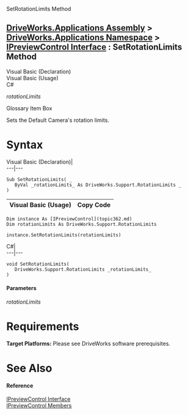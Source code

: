 SetRotationLimits Method   
  
[DriveWorks.Applications Assembly](topic13.md) > [DriveWorks.Applications Namespace](topic16.md) > [IPreviewControl Interface](topic362.md) : SetRotationLimits Method  
---  
  
Visual Basic (Declaration)    
Visual Basic (Usage)    
C# 

_rotationLimits_
    

Glossary Item Box

Sets the Default Camera's rotation limits. 

# Syntax

Visual Basic (Declaration)|   
---|---  
      
    
    Sub SetRotationLimits( _
       ByVal _rotationLimits_ As DriveWorks.Support.RotationLimits _
    )   
  
Visual Basic (Usage)| Copy Code  
---|---  
      
    
    Dim instance As [IPreviewControl](topic362.md)
    Dim rotationLimits As DriveWorks.Support.RotationLimits
     
    instance.SetRotationLimits(rotationLimits)  
  
C#|   
---|---  
      
    
    void SetRotationLimits( 
       DriveWorks.Support.RotationLimits _rotationLimits_
    )  
  
#### Parameters

 _rotationLimits_
    

# Requirements

**Target Platforms:** Please see DriveWorks software prerequisites.

# See Also

#### Reference

[IPreviewControl Interface](topic362.md)   
[IPreviewControl Members](topic363.md)


